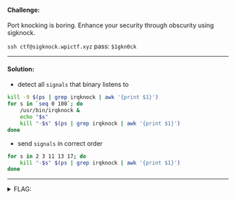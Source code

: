 #### Challenge:

Port knocking is boring. Enhance your security through obscurity using sigknock.

`ssh ctf@sigknock.wpictf.xyz` pass: `$1gkn0ck`

---

#### Solution:

- detect all `signals` that binary listens to

```bash
kill -9 $(ps | grep irqknock | awk '{print $1}')
for s in `seq 0 100`; do
    /usr/bin/irqknock &
    echo "$s"
    kill "-$s" $(ps | grep irqknock | awk '{print $1}')
done
```

- send `signals` in correct order

```bash
for s in 2 3 11 13 17; do
    kill "-$s" $(ps | grep irqknock | awk '{print $1}')
done
```

---

<details><summary>FLAG:</summary>

```
WPI{1RQM@St3R}
```

</details>
<br/>
